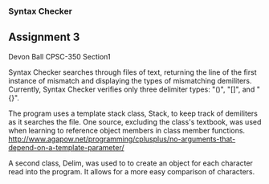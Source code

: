 ### Syntax Checker
## Assignment 3
Devon Ball
CPSC-350
Section1


  Syntax Checker searches through files of text, returning the line of the first instance of mismatch and displaying the types of mismatching demiliters. Currently, Syntax Checker verifies only three delimiter types: "()", "[]", and "{}".
  
  The program uses a template stack class, Stack, to keep track of demiliters as it searches the file. One source, excluding the class's textbook, was used when learning to reference object members in class member functions. 
  http://www.agapow.net/programming/cplusplus/no-arguments-that-depend-on-a-template-parameter/
  
  A second class, Delim, was used to to create an object for each character read into the program. It allows for a more easy comparison of characters.
